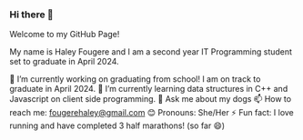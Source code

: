 ### Hi there 👋
Welcome to my GitHub Page!

My name is Haley Fougere and I am a second year IT Programming student set to graduate in April 2024.

🔭 I’m currently working on graduating from school! I am on track to graduate in April 2024.
🌱 I’m currently learning data structures in C++ and Javascript on client side programming.
💬 Ask me about my dogs 
📫 How to reach me: fougerehaley@gmail.com
😊 Pronouns: She/Her
⚡ Fun fact: I love running and have completed 3 half marathons! (so far 😄)
